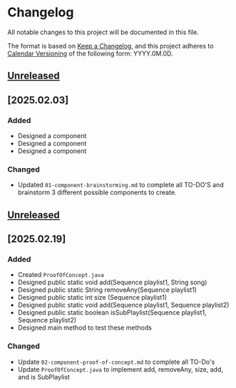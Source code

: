# Changelog

All notable changes to this project will be documented in this file.

The format is based on [Keep a Changelog](https://keepachangelog.com/en/1.1.0/),
and this project adheres to [Calendar Versioning](https://calver.org/) of
the following form: YYYY.0M.0D.

## [Unreleased]

## [2025.02.03]

### Added

- Designed a <ShuffleablePlaylist> component
- Designed a <StudentID> component
- Designed a <liftingTracker> component

### Changed

- Updated `01-component-brainstorming.md` to complete all TO-DO'S and brainstorm 3 different possible components to create.


## [Unreleased]

## [2025.02.19]

### Added
- Created `ProofOfConcept.java`
- Designed public static void add(Sequence<String> playlist1, String song)
- Designed public static String removeAny(Sequence<String> playlist1)
- Designed public static int size (Sequence<String> playlist1)
- Designed public static void add(Sequence<String> playlist1, Sequence<String> playlist2)
- Designed public static boolean isSubPlaylist(Sequence<String> playlist1, Sequence<String> playlist2)
- Designed main method to test these methods



### Changed
- Update `02-component-proof-of-concept.md` to complete all TO-Do's
- Update `ProofOfConcept.java` to implement add, removeAny, size, add, and is SubPlaylist




[unreleased]: https://github.com/jrg94/portfolio-project/compare/v2024.08.07...HEAD
[2024.08.07]: https://github.com/jrg94/portfolio-project/compare/v2024.01.07...v2024.08.07
[2024.01.07]: https://github.com/jrg94/portfolio-project/releases/tag/v2024.01.07
